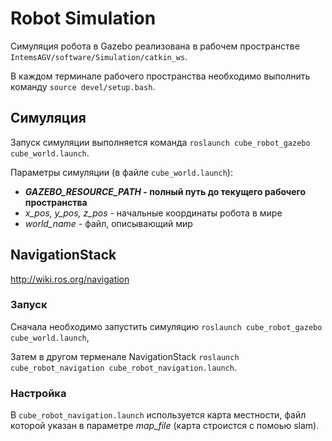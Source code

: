 # Robot Simulation
Симуляция робота в Gazebo реализована в рабочем пространстве `IntemsAGV/software/Simulation/catkin_ws`.

В каждом терминале рабочего пространства необходимо выполнить команду `source devel/setup.bash`.
## Симуляция
Запуск симуляции выполняется команда `roslaunch cube_robot_gazebo cube_world.launch`.

Параметры симуляции (в файле `cube_world.launch`):
- **_GAZEBO_RESOURCE_PATH_ - полный путь до текущего рабочего пространства**
- _x_pos, y_pos, z_pos_ - начальные координаты робота в мире
- _world_name_ - файл, описывающий мир

## NavigationStack
http://wiki.ros.org/navigation 

### Запуск

Сначала необходимо запустить симуляцию `roslaunch cube_robot_gazebo cube_world.launch`,

Затем в другом терменале NavigationStack `roslaunch cube_robot_navigation cube_robot_navigation.launch`.

### Настройка
В `cube_robot_navigation.launch` используется карта местности, файл которой указан в параметре _map_file_ (карта строистся с помоью slam).



